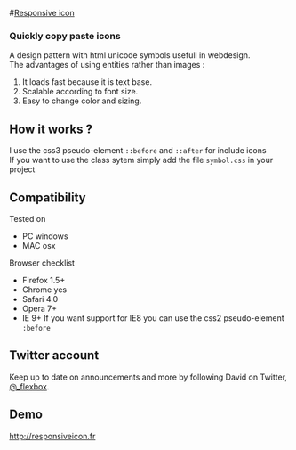 #<a href="http://responsiveicon.fr">Responsive icon</a>

### Quickly copy paste icons

A design pattern with html unicode symbols usefull in webdesign.<br>
The advantages of using entities rather than images :

1. It loads fast because it is text base.
2. Scalable according to font size.
3. Easy to change color and sizing.

## How it works ?

I use the css3 pseudo-element <code>::before</code> and <code>::after</code> for include icons<br>
If you want to use the class sytem simply add the file <code>symbol.css</code> in your project<br>

## Compatibility

Tested on
- PC windows
- MAC osx

Browser checklist
- Firefox 1.5+
- Chrome  yes
- Safari  4.0
- Opera   7+
- IE      9+
If you want support for IE8 you can use the css2 pseudo-element <code>:before</code>

## Twitter account

Keep up to date on announcements and more by following David on Twitter, <a href="http://twitter.com/_flexbox">@_flexbox</a>.

## Demo
http://responsiveicon.fr
